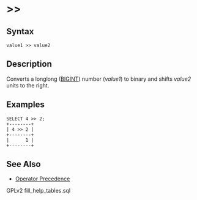 
# >>

## Syntax


```
value1 >> value2
```

## Description


Converts a longlong ([BIGINT](../../../../../data-types/data-types-numeric-data-types/bigint.md)) number (*value1*) to binary and shifts *value2* units to the right.


## Examples


```
SELECT 4 >> 2;
+--------+
| 4 >> 2 |
+--------+
|      1 |
+--------+
```

## See Also


* [Operator Precedence](../../../../operators/operator-precedence.md)


GPLv2 fill_help_tables.sql

